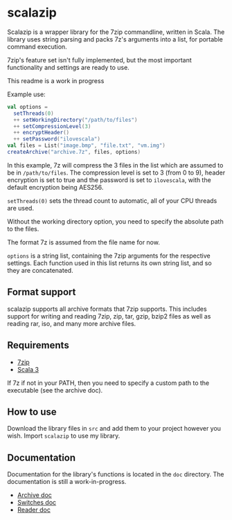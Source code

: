 # scalazip
Scalazip is a wrapper library for the 7zip commandline, written in Scala. The library uses string parsing and packs 7z's arguments into a list, for portable command execution.

7zip's feature set isn't fully implemented, but the most important functionality and settings are ready to use.

This readme is a work in progress

Example use:

```scala
val options =
  setThreads(0)
  ++ setWorkingDirectory("/path/to/files")
  ++ setCompressionLevel(3)
  ++ encryptHeader()
  ++ setPassword("ilovescala")
val files = List("image.bmp", "file.txt", "vm.img")
createArchive("archive.7z", files, options)
```

In this example, 7z will compress the 3 files in the list which are assumed to be in ```/path/to/files```. The compression level is set to 3 (from 0 to 9), header encryption is set to true and the password is set to ```ilovescala```, with the default encryption being AES256.

```setThreads(0)``` sets the thread count to automatic, all of your CPU threads are used.

Without the working directory option, you need to specify the absolute path to the files.

The format 7z is assumed from the file name for now.

```options``` is a string list, containing the 7zip arguments for the respective settings. Each function used in this list returns its own string list, and so they are concatenated.

## Format support

scalazip supports all archive formats that 7zip supports. This includes support for writing and reading 7zip, zip, tar, gzip, bzip2 files as well as reading rar, iso, and many more archive files.

## Requirements

* [7zip](https://www.7-zip.org/)
* [Scala 3](https://scala-lang.org/)

If 7z if not in your PATH, then you need to specify a custom path to the executable (see the archive doc).

## How to use

Download the library files in ```src``` and add them to your project however you wish. Import ```scalazip``` to use my library.

## Documentation

Documentation for the library's functions is located in the ```doc``` directory. The documentation is still a work-in-progress.

* [Archive doc](https://github.com/spacebanana420/scalazip/tree/main/doc/archive.md)
* [Switches doc](https://github.com/spacebanana420/scalazip/tree/main/doc/switches.md)
* [Reader doc](https://github.com/spacebanana420/scalazip/tree/main/doc/reader.md)
